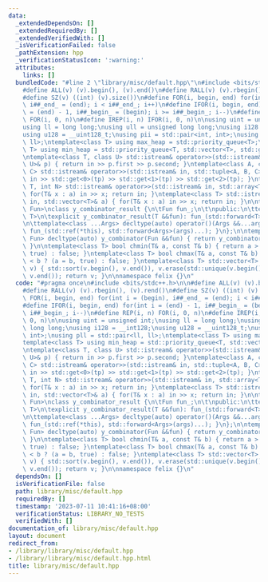 ```yaml
---
data:
  _extendedDependsOn: []
  _extendedRequiredBy: []
  _extendedVerifiedWith: []
  _isVerificationFailed: false
  _pathExtension: hpp
  _verificationStatusIcon: ':warning:'
  attributes:
    links: []
  bundledCode: "#line 2 \"library/misc/default.hpp\"\n#include <bits/stdc++.h>\n\n\
    #define ALL(v) (v).begin(), (v).end()\n#define RALL(v) (v).rbegin(), (v).rend()\n\
    #define SZ(v) ((int) (v).size())\n#define FOR(i, begin, end) for(int i = (begin),\
    \ i##_end_ = (end); i < i##_end_; i++)\n#define IFOR(i, begin, end) for(int i\
    \ = (end) - 1, i##_begin_ = (begin); i >= i##_begin_; i--)\n#define REP(i, n)\
    \ FOR(i, 0, n)\n#define IREP(i, n) IFOR(i, 0, n)\n\nusing uint = unsigned int;\n\
    using ll = long long;\nusing ull = unsigned long long;\nusing i128 = __int128;\n\
    using u128 = __uint128_t;\nusing pii = std::pair<int, int>;\nusing pll = std::pair<ll,\
    \ ll>;\ntemplate<class T> using max_heap = std::priority_queue<T>;\ntemplate<class\
    \ T> using min_heap = std::priority_queue<T, std::vector<T>, std::greater<T>>;\n\
    \ntemplate<class T, class U> std::istream& operator>>(std::istream& in, std::pair<T,\
    \ U>& p) { return in >> p.first >> p.second; }\ntemplate<class A, class B, class\
    \ C> std::istream& operator>>(std::istream& in, std::tuple<A, B, C>& tp) { return\
    \ in >> std::get<0>(tp) >> std::get<1>(tp) >> std::get<2>(tp); }\ntemplate<class\
    \ T, int N> std::istream& operator>>(std::istream& in, std::array<T, N>& a) {\
    \ for(T& x : a) in >> x; return in; }\ntemplate<class T> std::istream& operator>>(std::istream&\
    \ in, std::vector<T>& a) { for(T& x : a) in >> x; return in; }\n\ntemplate<class\
    \ Fun>\nclass y_combinator_result {\n\tFun fun_;\n\t\npublic:\n\ttemplate<class\
    \ T>\n\texplicit y_combinator_result(T &&fun): fun_(std::forward<T>(fun)) {}\n\
    \n\ttemplate<class ...Args> decltype(auto) operator()(Args &&...args) { return\
    \ fun_(std::ref(*this), std::forward<Args>(args)...); }\n};\n\ntemplate<class\
    \ Fun> decltype(auto) y_combinator(Fun &&fun) { return y_combinator_result<std::decay_t<Fun>>(std::forward<Fun>(fun));\
    \ }\n\ntemplate<class T> bool chmin(T& a, const T& b) { return a > b ? (a = b,\
    \ true) : false; }\ntemplate<class T> bool chmax(T& a, const T& b) { return a\
    \ < b ? (a = b, true) : false; }\ntemplate<class T> std::vector<T> sort_unique(std::vector<T>\
    \ v) { std::sort(v.begin(), v.end()), v.erase(std::unique(v.begin(), v.end()),\
    \ v.end()); return v; }\n\nnamespace felix {}\n"
  code: "#pragma once\n#include <bits/stdc++.h>\n\n#define ALL(v) (v).begin(), (v).end()\n\
    #define RALL(v) (v).rbegin(), (v).rend()\n#define SZ(v) ((int) (v).size())\n#define\
    \ FOR(i, begin, end) for(int i = (begin), i##_end_ = (end); i < i##_end_; i++)\n\
    #define IFOR(i, begin, end) for(int i = (end) - 1, i##_begin_ = (begin); i >=\
    \ i##_begin_; i--)\n#define REP(i, n) FOR(i, 0, n)\n#define IREP(i, n) IFOR(i,\
    \ 0, n)\n\nusing uint = unsigned int;\nusing ll = long long;\nusing ull = unsigned\
    \ long long;\nusing i128 = __int128;\nusing u128 = __uint128_t;\nusing pii = std::pair<int,\
    \ int>;\nusing pll = std::pair<ll, ll>;\ntemplate<class T> using max_heap = std::priority_queue<T>;\n\
    template<class T> using min_heap = std::priority_queue<T, std::vector<T>, std::greater<T>>;\n\
    \ntemplate<class T, class U> std::istream& operator>>(std::istream& in, std::pair<T,\
    \ U>& p) { return in >> p.first >> p.second; }\ntemplate<class A, class B, class\
    \ C> std::istream& operator>>(std::istream& in, std::tuple<A, B, C>& tp) { return\
    \ in >> std::get<0>(tp) >> std::get<1>(tp) >> std::get<2>(tp); }\ntemplate<class\
    \ T, int N> std::istream& operator>>(std::istream& in, std::array<T, N>& a) {\
    \ for(T& x : a) in >> x; return in; }\ntemplate<class T> std::istream& operator>>(std::istream&\
    \ in, std::vector<T>& a) { for(T& x : a) in >> x; return in; }\n\ntemplate<class\
    \ Fun>\nclass y_combinator_result {\n\tFun fun_;\n\t\npublic:\n\ttemplate<class\
    \ T>\n\texplicit y_combinator_result(T &&fun): fun_(std::forward<T>(fun)) {}\n\
    \n\ttemplate<class ...Args> decltype(auto) operator()(Args &&...args) { return\
    \ fun_(std::ref(*this), std::forward<Args>(args)...); }\n};\n\ntemplate<class\
    \ Fun> decltype(auto) y_combinator(Fun &&fun) { return y_combinator_result<std::decay_t<Fun>>(std::forward<Fun>(fun));\
    \ }\n\ntemplate<class T> bool chmin(T& a, const T& b) { return a > b ? (a = b,\
    \ true) : false; }\ntemplate<class T> bool chmax(T& a, const T& b) { return a\
    \ < b ? (a = b, true) : false; }\ntemplate<class T> std::vector<T> sort_unique(std::vector<T>\
    \ v) { std::sort(v.begin(), v.end()), v.erase(std::unique(v.begin(), v.end()),\
    \ v.end()); return v; }\n\nnamespace felix {}\n"
  dependsOn: []
  isVerificationFile: false
  path: library/misc/default.hpp
  requiredBy: []
  timestamp: '2023-07-11 10:41:16+08:00'
  verificationStatus: LIBRARY_NO_TESTS
  verifiedWith: []
documentation_of: library/misc/default.hpp
layout: document
redirect_from:
- /library/library/misc/default.hpp
- /library/library/misc/default.hpp.html
title: library/misc/default.hpp
---
```

